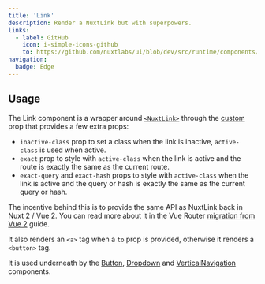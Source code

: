 ```yaml
---
title: 'Link'
description: Render a NuxtLink but with superpowers.
links:
  - label: GitHub
    icon: i-simple-icons-github
    to: https://github.com/nuxtlabs/ui/blob/dev/src/runtime/components/elements/Link.vue
navigation:
  badge: Edge
---
```


## Usage

The Link component is a wrapper around [`<NuxtLink>`](https://nuxt.com/docs/api/components/nuxt-link) through the [custom](https://router.vuejs.org/api/interfaces/RouterLinkProps.html#Properties-custom) prop that provides a few extra props:

- `inactive-class` prop to set a class when the link is inactive, `active-class` is used when active.
- `exact` prop to style with `active-class` when the link is active and the route is exactly the same as the current route.
- `exact-query` and `exact-hash` props to style with `active-class` when the link is active and the query or hash is exactly the same as the current query or hash.

The incentive behind this is to provide the same API as NuxtLink back in Nuxt 2 / Vue 2. You can read more about it in the Vue Router [migration from Vue 2](https://router.vuejs.org/guide/migration/#removal-of-the-exact-prop-in-router-link) guide.

It also renders an `<a>` tag when a `to` prop is provided, otherwise it renders a `<button>` tag.

It is used underneath by the [Button](/elements/button), [Dropdown](/elements/dropdown) and [VerticalNavigation](/navigation/vertical-navigation) components.
